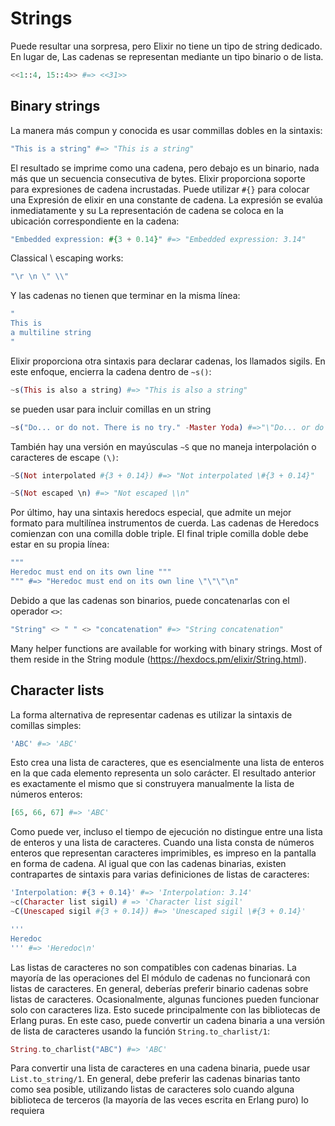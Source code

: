 # Strings

Puede resultar una sorpresa, pero Elixir no tiene un tipo de string dedicado. En lugar de, Las cadenas se representan mediante un tipo binario o de lista.

```elixir
<<1::4, 15::4>> #=> <<31>>
```

## Binary strings

La manera más compun y conocida es usar commillas dobles en la sintaxis:

```elixir
"This is a string" #=> "This is a string"
```

El resultado se imprime como una cadena, pero debajo es un binario, nada más que un
secuencia consecutiva de bytes.
Elixir proporciona soporte para expresiones de cadena incrustadas. Puede utilizar `#{}` para colocar una
Expresión de elixir en una constante de cadena. La expresión se evalúa inmediatamente y su
La representación de cadena se coloca en la ubicación correspondiente en la cadena:

```elixir
"Embedded expression: #{3 + 0.14}" #=> "Embedded expression: 3.14"
```

Classical \ escaping works:

```elixir
"\r \n \" \\"
```

Y las cadenas no tienen que terminar en la misma línea:

```elixir
"
This is
a multiline string
"
```

Elixir proporciona otra sintaxis para declarar cadenas, los llamados sigils. En este enfoque,
encierra la cadena dentro de `~s()`:

```elixir
~s(This is also a string) #=> "This is also a string"
```

se pueden usar para incluir comillas en un string

```elixir
~s("Do... or do not. There is no try." -Master Yoda) #=>"\"Do... or do not. There is no try.\" -Master Yoda"
```

También hay una versión en mayúsculas `~S` que no maneja interpolación o caracteres de escape `(\)`:

```elixir
~S(Not interpolated #{3 + 0.14}) #=> "Not interpolated \#{3 + 0.14}"

~S(Not escaped \n) #=> "Not escaped \\n"
```

Por último, hay una sintaxis heredocs especial, que admite un mejor formato para multilínea
instrumentos de cuerda. Las cadenas de Heredocs comienzan con una comilla doble triple. El final triple comilla doble
debe estar en su propia línea:

```elixir
"""
Heredoc must end on its own line """
""" #=> "Heredoc must end on its own line \"\"\"\n"
```

Debido a que las cadenas son binarios, puede concatenarlas con el operador `<>`:

```elixir
"String" <> " " <> "concatenation" #=> "String concatenation"
```

Many helper functions are available for working with binary strings. Most of them 
reside in the String module (https://hexdocs.pm/elixir/String.html).


## Character lists

La forma alternativa de representar cadenas es utilizar la sintaxis de comillas simples:

```elixir
'ABC' #=> 'ABC'
```

Esto crea una lista de caracteres, que es esencialmente una lista de enteros en la que cada elemento
representa un solo carácter.
El resultado anterior es exactamente el mismo que si construyera manualmente la lista de números enteros:

```elixir
[65, 66, 67] #=> 'ABC'
```

Como puede ver, incluso el tiempo de ejecución no distingue entre una lista de enteros y una
lista de caracteres. Cuando una lista consta de números enteros que representan caracteres imprimibles, es
impreso en la pantalla en forma de cadena.
Al igual que con las cadenas binarias, existen contrapartes de sintaxis para varias definiciones de
listas de caracteres:

```elixir
'Interpolation: #{3 + 0.14}' #=> 'Interpolation: 3.14'
~c(Character list sigil) # => 'Character list sigil'
~C(Unescaped sigil #{3 + 0.14}) #=> 'Unescaped sigil \#{3 + 0.14}'

'''
Heredoc
''' #=> 'Heredoc\n'
```

Las listas de caracteres no son compatibles con cadenas binarias. La mayoría de las operaciones del
El módulo de cadenas no funcionará con listas de caracteres. En general, deberías preferir binario
cadenas sobre listas de caracteres. Ocasionalmente, algunas funciones pueden funcionar solo con caracteres
liza. Esto sucede principalmente con las bibliotecas de Erlang puras. En este caso, puede convertir un
cadena binaria a una versión de lista de caracteres usando la función `String.to_charlist/1`:

```elixir
String.to_charlist("ABC") #=> 'ABC'
```

Para convertir una lista de caracteres en una cadena binaria, puede usar `List.to_string/1`.
En general, debe preferir las cadenas binarias tanto como sea posible, utilizando listas de caracteres
solo cuando alguna biblioteca de terceros (la mayoría de las veces escrita en Erlang puro) lo requiera

